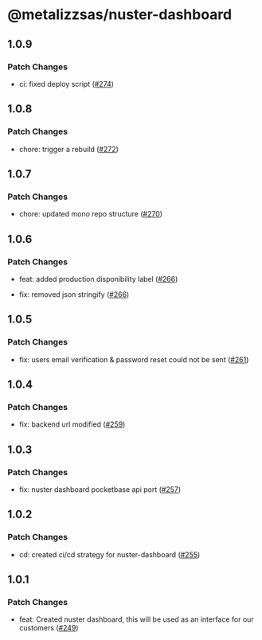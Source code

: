 # @metalizzsas/nuster-dashboard

## 1.0.9

### Patch Changes

- ci: fixed deploy script ([#274](https://github.com/metalizzsas/NusterKit/pull/274))

## 1.0.8

### Patch Changes

- chore: trigger a rebuild ([#272](https://github.com/metalizzsas/NusterKit/pull/272))

## 1.0.7

### Patch Changes

- chore: updated mono repo structure ([#270](https://github.com/metalizzsas/NusterKit/pull/270))

## 1.0.6

### Patch Changes

- feat: added production disponibility label ([#266](https://github.com/metalizzsas/NusterKit/pull/266))

- fix: removed json stringify ([#266](https://github.com/metalizzsas/NusterKit/pull/266))

## 1.0.5

### Patch Changes

- fix: users email verification & password reset could not be sent ([#261](https://github.com/metalizzsas/NusterKit/pull/261))

## 1.0.4

### Patch Changes

- fix: backend url modified ([#259](https://github.com/metalizzsas/NusterKit/pull/259))

## 1.0.3

### Patch Changes

- fix: nuster dashboard pocketbase api port ([#257](https://github.com/metalizzsas/NusterKit/pull/257))

## 1.0.2

### Patch Changes

- cd: created ci/cd strategy for nuster-dashboard ([#255](https://github.com/metalizzsas/NusterKit/pull/255))

## 1.0.1

### Patch Changes

- feat: Created nuster dashboard, this will be used as an interface for our customers ([#249](https://github.com/metalizzsas/NusterKit/pull/249))
